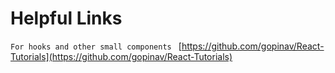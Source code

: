 





<h1>Helpful Links</h1>

```For hooks and other small components ```
[https://github.com/gopinav/React-Tutorials](https://github.com/gopinav/React-Tutorials)